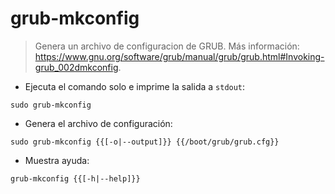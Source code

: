 # grub-mkconfig

> Genera un archivo de configuracion de GRUB.
> Más información: <https://www.gnu.org/software/grub/manual/grub/grub.html#Invoking-grub_002dmkconfig>.

- Ejecuta el comando solo e imprime la salida a `stdout`:

`sudo grub-mkconfig`

- Genera el archivo de configuración:

`sudo grub-mkconfig {{[-o|--output]}} {{/boot/grub/grub.cfg}}`

- Muestra ayuda:

`grub-mkconfig {{[-h|--help]}}`
